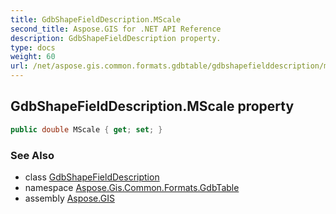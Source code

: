 ```yaml
---
title: GdbShapeFieldDescription.MScale
second_title: Aspose.GIS for .NET API Reference
description: GdbShapeFieldDescription property. 
type: docs
weight: 60
url: /net/aspose.gis.common.formats.gdbtable/gdbshapefielddescription/mscale/
---
```

## GdbShapeFieldDescription.MScale property

```csharp
public double MScale { get; set; }
```

### See Also

* class [GdbShapeFieldDescription](../)
* namespace [Aspose.Gis.Common.Formats.GdbTable](../../gdbshapefielddescription/)
* assembly [Aspose.GIS](../../../)


